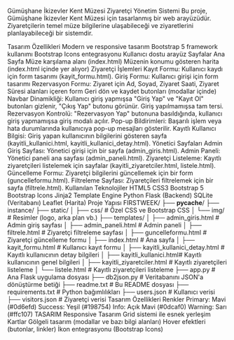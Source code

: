 Gümüşhane İkizevler Kent Müzesi Ziyaretçi Yönetim Sistemi
Bu proje, Gümüşhane İkizevler Kent Müzesi için tasarlanmış bir web arayüzüdür. Ziyaretçilerin temel müze bilgilerine ulaşabileceği ve ziyaretlerini planlayabileceği bir sistemdir.

Tasarım Özellikleri
Modern ve responsive tasarım
Bootstrap 5 framework kullanımı
Bootstrap Icons entegrasyonu
Kullanıcı dostu arayüz
Sayfalar
Ana Sayfa
Müze karşılama alanı (index.html)
Müzenin konumu gösteren harita (index.html içinde yer alıyor)
Ziyaretçi İşlemleri
Kayıt Formu: Kullanıcı kaydı için form tasarımı (kayit_formu.html).
Giriş Formu: Kullanıcı girişi için form tasarımı 
Rezervasyon Formu: Ziyaret için Ad, Soyad, Ziyaret Saati, Ziyaret Süresi alanları içeren form 
Geri dön ve kaydet butonları (modallar içinde)
Navbar Dinamikliği: Kullanıcı giriş yapmışsa "Giriş Yap" ve "Kayıt Ol" butonları gizlenir, "Çıkış Yap" butonu görünür. Giriş yapılmamışsa tam tersi.
Rezervasyon Kontrolü: "Rezervasyon Yap" butonuna basıldığında, kullanıcı giriş yapmamışsa giriş modalı açılır.
Pop-up Bildirimleri: Başarılı işlem veya hata durumlarında kullanıcıya pop-up mesajları gösterilir.
Kayıtlı Kullanıcı Bilgisi: Giriş yapan kullanıcının bilgilerini gösteren sayfa (kayitli_kullanici.html, kayitli_kullanici_detay.html).
Yönetici Sayfaları 
Admin Giriş Sayfası: Yönetici girişi için bir sayfa (admin_giris.html).
Admin Paneli: Yönetici paneli ana sayfası (admin_paneli.html).
Ziyaretçi Listeleme: Kayıtlı ziyaretçileri listelemek için sayfalar (kayitli_ziyaretciler.html, listele.html).
Güncelleme Formu: Ziyaretçi bilgilerini güncellemek için bir form (guncelleformu.html).
Filtreleme Sayfası: Ziyaretçileri filtrelemek için bir sayfa (filtrele.html).
Kullanılan Teknolojiler
HTML5
CSS3
Bootstrap 5
Bootstrap Icons
Jinja2 Template Engine
Python Flask (Backend)
SQLite (Veritabanı)
Leaflet (Harita)
Proje Yapısı
FIRSTWEEK/
├── __pycache__/
├── instance/
├── static/
│   ├── css/              # Özel CSS ve Bootstrap CSS
│   └── img/              # Resimler (logo, arka plan vb.)
├── templates/
│   ├── admin_giris.html      # Admin giriş sayfası
│   ├── admin_paneli.html     # Admin paneli 
│   ├── filtrele.html         # Ziyaretçi filtreleme sayfası
│   ├── guncelleformu.html    # Ziyaretçi güncelleme formu 
│   ├── index.html            # Ana sayfa 
│   ├── kayit_formu.html      # Kullanıcı kayıt formu
│   ├── kayitli_kullanici_detay.html # Kayıtlı kullanıcının detay bilgileri
│   ├── kayitli_kullanici.html# Kayıtlı kullanıcının genel bilgileri
│   ├── kayitli_ziyaretciler.html # Kayıtlı ziyaretçileri listeleme 
│   └── listele.html          # Kayıtlı ziyaretçileri listeleme 
├── app.py                # Ana Flask uygulama dosyası
├── db2json.py            # Veritabanını JSON'a dönüştürme betiği 
├── readme.txt            # Bu README dosyası 
├── requirements.txt      # Python bağımlılıkları
├── users.json            # Kullanıcı verisi
├── visitors.json         # Ziyaretçi verisi 
Tasarım Özellikleri 
Renkler
Primary: Mavi (#0d6efd)
Success: Yeşil (#198754)
Info: Açık Mavi (#0dcaf0)
Warning: Sarı (#ffc107)
TASARIM
Responsive Tasarım
Grid sistemi ile esnek yerleşim
Kartlar
Gölgeli tasarım (modallar ve bazı bilgi alanları)
Hover efektleri (butonlar, linkler)
İkon entegrasyonu (Bootstrap Icons)
